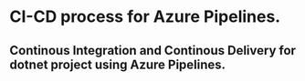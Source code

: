 # CI-CD process for Azure Pipelines.

## Continous Integration and Continous Delivery for dotnet project using Azure Pipelines.